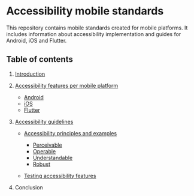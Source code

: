 # Accessibility mobile standards

This repository contains mobile standards created for mobile platforms. It includes information about accessibility implementation and guides for Android, iOS and Flutter.

## Table of contents

1. [Introduction](docs/general/introduction.md)

2. [Accessibility features per mobile platform](docs/features/features_mobile_platforms.md)

    * [Android](docs/features/features_android.md)
    * [iOS](docs/features/features_ios.md)
    * [Flutter](docs/features/features_flutter.md)

3. [Accessibility guidelines](docs/guidelines/accessibility_guidelines.md)

    * [Accessibility principles and examples](docs/guidelines/principles/accessibility_principles_and_examples.md)

       * [Perceivable](docs/guidelines/principles/perceivable_principle.md)
       * [Operable](docs/guidelines/principles/operable_principle.md)
       * [Understandable](docs/guidelines/principles/understandable_principle.md)
       * [Robust](docs/guidelines/principles/robust_principle.md)
  
    * [Testing accessibility features](docs/testing/testing.md)

4. Conclusion

